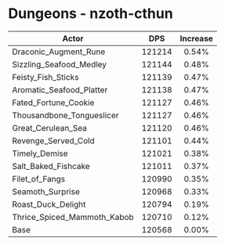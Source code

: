 # Dungeons - nzoth-cthun
| Actor | DPS | Increase |
|---|:---:|:---:|
|Draconic_Augment_Rune|121214|0.54%|
|Sizzling_Seafood_Medley|121144|0.48%|
|Feisty_Fish_Sticks|121139|0.47%|
|Aromatic_Seafood_Platter|121138|0.47%|
|Fated_Fortune_Cookie|121127|0.46%|
|Thousandbone_Tongueslicer|121127|0.46%|
|Great_Cerulean_Sea|121120|0.46%|
|Revenge_Served_Cold|121101|0.44%|
|Timely_Demise|121021|0.38%|
|Salt_Baked_Fishcake|121011|0.37%|
|Filet_of_Fangs|120990|0.35%|
|Seamoth_Surprise|120968|0.33%|
|Roast_Duck_Delight|120794|0.19%|
|Thrice_Spiced_Mammoth_Kabob|120710|0.12%|
|Base|120568|0.00%|

